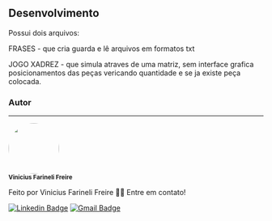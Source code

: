 ## Desenvolvimento

Possui dois arquivos: 

FRASES - que cria guarda e lê arquivos em formatos txt

JOGO XADREZ - que simula atraves de uma matriz, sem interface grafica posicionamentos das peças vericando quantidade e se ja existe peça colocada.




### Autor
---

 <img style="border-radius: 50%;" src="https://avatars1.githubusercontent.com/u/64615200?s=60&v=4" width="100px;" alt=""/>
 <br />
 <sub><b>  Vinicius Farineli Freire</b></sub></a>


Feito  por Vinicius Farineli Freire 👋🏽 Entre em contato!

[![Linkedin Badge](https://img.shields.io/badge/-Vinicius-blue?style=flat-square&logo=Linkedin&logoColor=white&link=https://www.linkedin.com/in/vinicius-farineli/)](https://www.linkedin.com/in/vinicius-farineli/) 
[![Gmail Badge](https://img.shields.io/badge/-viniciusfarineli@gmail.com-c14438?style=flat-square&logo=Gmail&logoColor=white&link=mailto:viniciusfarineli@gmail.com)](mailto:viniciusfarineli@gmail.com)
